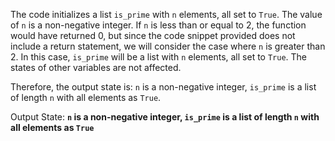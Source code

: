 The code initializes a list `is_prime` with `n` elements, all set to `True`. The value of `n` is a non-negative integer. If `n` is less than or equal to 2, the function would have returned 0, but since the code snippet provided does not include a return statement, we will consider the case where `n` is greater than 2. In this case, `is_prime` will be a list with `n` elements, all set to `True`. The states of other variables are not affected. 

Therefore, the output state is: `n` is a non-negative integer, `is_prime` is a list of length `n` with all elements as `True`.

Output State: **`n` is a non-negative integer, `is_prime` is a list of length `n` with all elements as `True`**